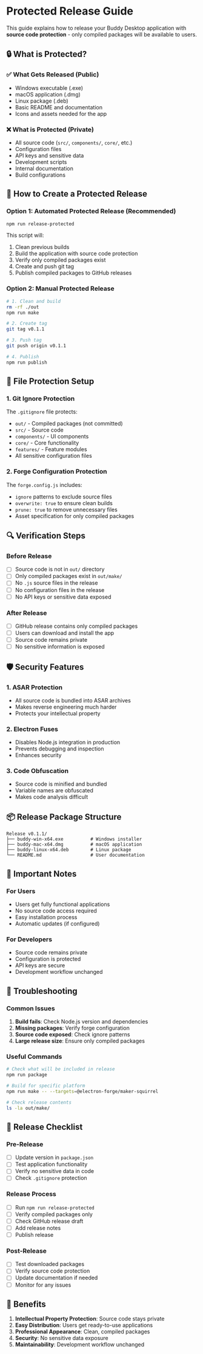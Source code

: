 # Protected Release Guide

This guide explains how to release your Buddy Desktop application with **source code protection** - only compiled packages will be available to users.

## 🔒 What is Protected?

### ✅ What Gets Released (Public)
- Windows executable (.exe)
- macOS application (.dmg) 
- Linux package (.deb)
- Basic README and documentation
- Icons and assets needed for the app

### ❌ What is Protected (Private)
- All source code (`src/`, `components/`, `core/`, etc.)
- Configuration files
- API keys and sensitive data
- Development scripts
- Internal documentation
- Build configurations

## 🚀 How to Create a Protected Release

### Option 1: Automated Protected Release (Recommended)
```bash
npm run release-protected
```

This script will:
1. Clean previous builds
2. Build the application with source code protection
3. Verify only compiled packages exist
4. Create and push git tag
5. Publish compiled packages to GitHub releases

### Option 2: Manual Protected Release
```bash
# 1. Clean and build
rm -rf ./out
npm run make

# 2. Create tag
git tag v0.1.1

# 3. Push tag
git push origin v0.1.1

# 4. Publish
npm run publish
```

## 📁 File Protection Setup

### 1. Git Ignore Protection
The `.gitignore` file protects:
- `out/` - Compiled packages (not committed)
- `src/` - Source code
- `components/` - UI components
- `core/` - Core functionality
- `features/` - Feature modules
- All sensitive configuration files

### 2. Forge Configuration Protection
The `forge.config.js` includes:
- `ignore` patterns to exclude source files
- `overwrite: true` to ensure clean builds
- `prune: true` to remove unnecessary files
- Asset specification for only compiled packages

## 🔍 Verification Steps

### Before Release
- [ ] Source code is not in `out/` directory
- [ ] Only compiled packages exist in `out/make/`
- [ ] No `.js` source files in the release
- [ ] No configuration files in the release
- [ ] No API keys or sensitive data exposed

### After Release
- [ ] GitHub release contains only compiled packages
- [ ] Users can download and install the app
- [ ] Source code remains private
- [ ] No sensitive information is exposed

## 🛡️ Security Features

### 1. ASAR Protection
- All source code is bundled into ASAR archives
- Makes reverse engineering much harder
- Protects your intellectual property

### 2. Electron Fuses
- Disables Node.js integration in production
- Prevents debugging and inspection
- Enhances security

### 3. Code Obfuscation
- Source code is minified and bundled
- Variable names are obfuscated
- Makes code analysis difficult

## 📦 Release Package Structure

```
Release v0.1.1/
├── buddy-win-x64.exe          # Windows installer
├── buddy-mac-x64.dmg          # macOS application
├── buddy-linux-x64.deb        # Linux package
└── README.md                  # User documentation
```

## 🚨 Important Notes

### For Users
- Users get fully functional applications
- No source code access required
- Easy installation process
- Automatic updates (if configured)

### For Developers
- Source code remains private
- Configuration is protected
- API keys are secure
- Development workflow unchanged

## 🔧 Troubleshooting

### Common Issues
1. **Build fails**: Check Node.js version and dependencies
2. **Missing packages**: Verify forge configuration
3. **Source code exposed**: Check ignore patterns
4. **Large release size**: Ensure only compiled packages

### Useful Commands
```bash
# Check what will be included in release
npm run package

# Build for specific platform
npm run make -- --targets=@electron-forge/maker-squirrel

# Check release contents
ls -la out/make/
```

## 📝 Release Checklist

### Pre-Release
- [ ] Update version in `package.json`
- [ ] Test application functionality
- [ ] Verify no sensitive data in code
- [ ] Check `.gitignore` protection

### Release Process
- [ ] Run `npm run release-protected`
- [ ] Verify compiled packages only
- [ ] Check GitHub release draft
- [ ] Add release notes
- [ ] Publish release

### Post-Release
- [ ] Test downloaded packages
- [ ] Verify source code protection
- [ ] Update documentation if needed
- [ ] Monitor for any issues

## 🎯 Benefits

1. **Intellectual Property Protection**: Source code stays private
2. **Easy Distribution**: Users get ready-to-use applications
3. **Professional Appearance**: Clean, compiled packages
4. **Security**: No sensitive data exposure
5. **Maintainability**: Development workflow unchanged











